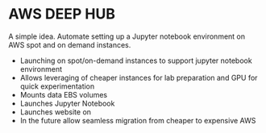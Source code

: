 # AWS DEEP HUB

A simple idea. Automate setting up a Jupyter notebook environment on AWS spot and on demand instances.
  * Launching on spot/on-demand instances to support jupyter notebook environment
  * Allows leveraging of cheaper instances for lab preparation and GPU for quick experimentation
  * Mounts data EBS volumes 
  * Launches Jupyter Notebook
  * Launches website on 
  * In the future allow seamless migration from cheaper to expensive AWS
  
